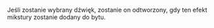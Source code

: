 Jeśli zostanie wybrany dźwięk, zostanie on odtworzony, gdy ten efekt mikstury zostanie dodany do bytu.